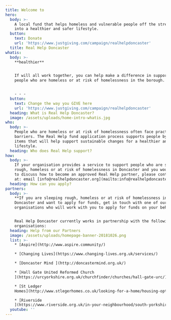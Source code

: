 ```yaml
---
title: Welcome to
hero:
  body: >-
    A local fund that helps homeless and vulnerable people off the street and
    into a healthier and safer lifestyle.
  button:
    text: Donate
    url: 'https://www.justgiving.com/campaign/realhelpdoncaster'
  title: Real Help Doncaster
whatis:
  body: >-
    **healthier**


    If will all work together, you can help make a difference in supporting
    people who are homeless or at risk of homelessness in the borough.


    - - -
  button:
    text: Change the way you GIVE here
    url: 'https://www.justgiving.com/campaign/realhelpdoncaster'
  heading: What is Real Help Doncaster?
  image: /assets/uploads/home-intro-whatis.jpg
who:
  body: >-
    People who are homeless or at risk of homelessness often face practical
    barriers. The Real Help fund application process supports people by funding
    items that will help support sustainable changes for a healthier and safer
    lifestyle.
  heading: Who does Real Help support?
how:
  body: >-
    If your organisation provides a service to support people who are sleeping
    rough, homeless or at risk of homelessness in Doncaster and you would like
    to discuss how to become an approved Real Help partner, please contact us
    at: email [info@realhelpdoncaster.org](mailto:info@realhelpdoncaster.org)
  heading: How can you apply?
partners:
  body: >-
    **If you are sleeping rough, homeless or at risk of homelessness in
    Doncaster and want to apply for funds, get in touch with one of our partner
    organisations who will work with you to apply for funds on your behalf.**


    Real Help Doncaster currently works in partnership with the following
    organisations:
  heading: Help from our Partners
  image: /assets/uploads/homepage-banner-20181026.png
  list: >-
    * [Aspire](http://www.aspire.community/)

    * [Changing Lives](https://www.changing-lives.org.uk/services/)

    * [Doncaster Mind ](http://doncastermind.org.uk/)

    * [Hall Gate United Reformed Church
    ](https://urcyorkshire.org.uk/churchfinder/churches/hall-gate-urc/)

    * [St Ledger
    Homes](http://www.stlegerhomes.co.uk/looking-for-a-home/housing-options-and-homelessness/)

    * [Riverside
    ](https://www.riverside.org.uk/in-your-neighbourhood/south-yorkshire/care-and-support/doncaster-homeless-floating-support-service/)
  youtube: ''
---
```



